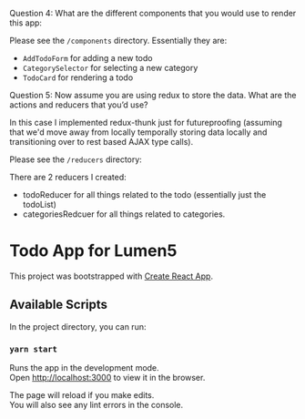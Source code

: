 Question 4:
What are the different components that you would use to render this app:

Please see the `/components` directory. Essentially they are:

- `AddTodoForm` for adding a new todo
- `CategorySelector` for selecting a new category
- `TodoCard` for rendering a todo

Question 5:
Now assume you are using redux to store the data. What are the actions and reducers that you’d use?

In this case I implemented redux-thunk just for futureproofing (assuming that we'd move away from locally temporally storing data locally and transitioning over to rest based AJAX type calls).

Please see the `/reducers` directory:

There are 2 reducers I created:

- todoReducer for all things related to the todo (essentially just the todoList)
- categoriesRedcuer for all things related to categories.

# Todo App for Lumen5

This project was bootstrapped with [Create React App](https://github.com/facebook/create-react-app).

## Available Scripts

In the project directory, you can run:

### `yarn start`

Runs the app in the development mode.<br />
Open [http://localhost:3000](http://localhost:3000) to view it in the browser.

The page will reload if you make edits.<br />
You will also see any lint errors in the console.
